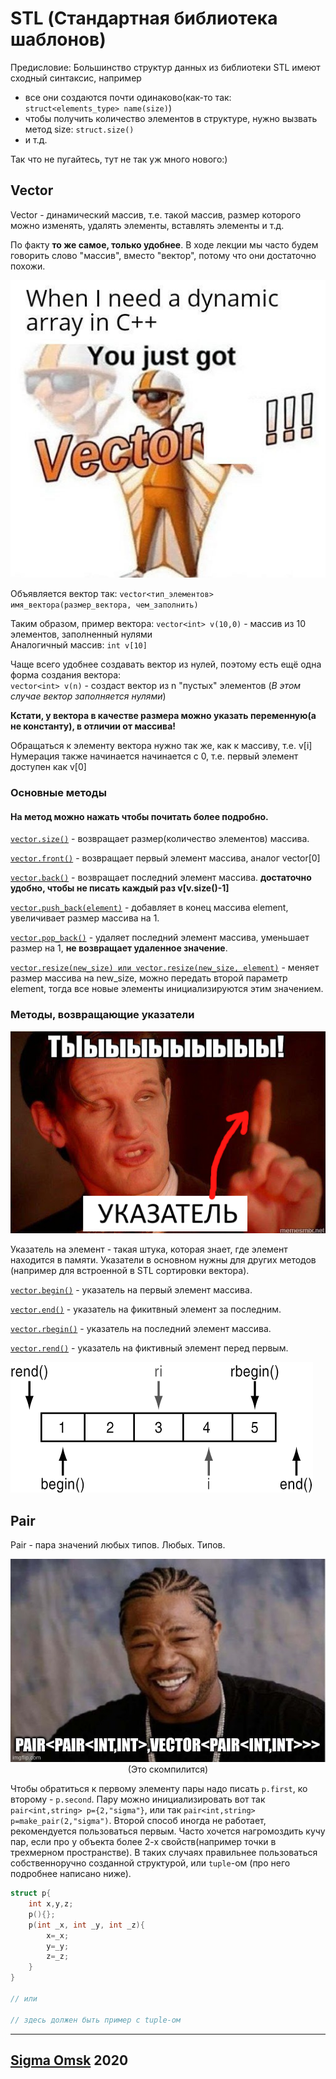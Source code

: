# STL (Стандартная библиотека шаблонов)

Предисловие: Большинство структур данных из библиотеки STL имеют сходный синтаксис, например
- все они создаются почти одинаково(как-то так: `struct<elements_type> name(size)`)
- чтобы получить количество элементов в структуре, нужно вызвать метод size: `struct.size()`
- и т.д.

Так что не пугайтесь, тут не так уж много нового:)

## Vector

Vector - динамический массив, т.е. такой массив, размер которого можно изменять, удалять элементы, вставлять элементы и т.д.

По факту **то же самое, только удобнее**. В ходе лекции мы часто будем говорить слово "массив", вместо "вектор", потому что они достаточно похожи.

<center><img src="vectormeme.jpg"></center>

Объявляется вектор так: `vector<тип_элементов> имя_вектора(размер_вектора, чем_заполнить)`

Таким образом, пример вектора: `vector<int> v(10,0)` - массив из 10 элементов, заполненный нулями  
Аналогичный массив: `int v[10]`

Чаще всего удобнее создавать вектор из нулей, поэтому есть ещё одна форма создания вектора:  
`vector<int> v(n)` - создаст вектор из n "пустых" элементов (*В этом случае вектор заполняется нулями*)

**Кстати, у вектора в качестве размера можно указать переменную(а не константу), в отличии от массива!**

Обращаться к элементу вектора нужно так же, как к массиву, т.е. v[i]
Нумерация также начинается начинается с 0, т.е. первый элемент доступен как v[0]
### Основные методы

#### На метод можно нажать чтобы почитать более подробно.

[`vector.size()`](https://en.cppreference.com/w/cpp/container/vector/size) - возвращает размер(количество элементов) массива.

[`vector.front()`](https://en.cppreference.com/w/cpp/container/vector/front) - возвращает первый элемент массива, аналог vector[0]

[`vector.back()`](https://en.cppreference.com/w/cpp/container/vector/back) - возвращает последний элемент массива. **достаточно удобно, чтобы не писать каждый раз v[v.size()-1]**

[`vector.push_back(element)`](https://en.cppreference.com/w/cpp/container/vector/push_back) - добавляет в конец массива element, увеличивает размер массива на 1.

[`vector.pop_back()`](https://en.cppreference.com/w/cpp/container/vector/pop_back) - удаляет последний элемент массива, уменьшает размер на 1, **не возвращает удаленное значение**.

[`vector.resize(new_size) или vector.resize(new_size, element)`](https://en.cppreference.com/w/cpp/container/vector/resize) - меняет размер массива на new_size, можно передать второй параметр element, тогда все новые элементы инициализируются этим значением.

### Методы, возвращающие указатели

<center><img src="pointer.jpg"></center>

Указатель на элемент - такая штука, которая знает, где элемент находится в памяти. Указатели в основном нужны для других методов (например для встроенной в STL сортировки вектора).

[`vector.begin()`](https://en.cppreference.com/w/cpp/container/vector/begin) - указатель на первый элемент массива.

[`vector.end()`](https://en.cppreference.com/w/cpp/container/vector/end) - указатель на фикитвный элемент за последним.

[`vector.rbegin()`](https://en.cppreference.com/w/cpp/container/vector/rbegin) - указатель на последний элемент массива.

[`vector.rend()`](https://en.cppreference.com/w/cpp/container/vector/rend) - указатель на фиктивный элемент перед первым.

![Картинка чтобы понятнее было](vectorendbegin.gif)

## Pair

Pair - пара значений любых типов. Любых. Типов.

<center><img src="pairmeme.jpg"></center>
<center>(Это скомпилится)</center>

Чтобы обратиться к первому элементу пары надо писать `p.first`, ко второму - `p.second`. Пару можно инициализировать вот так `pair<int,string> p={2,"sigma"}`, или так `pair<int,string> p=make_pair(2,"sigma")`. Второй способ иногда не работает, рекомендуется пользоваться первым. <!--Вроде бы, я не уверен. --> Часто хочется нагромоздить кучу пар, если про у объекта более 2-х свойств(например точки в трехмерном пространстве). В таких случаях правильнее пользоваться собственноручно созданной структурой, или `tuple`-ом (про него подробнее написано ниже).

```c++
struct p{
    int x,y,z;
    p(){};
    p(int _x, int _y, int _z){
        x=_x;
        y=_y;
        z=_z;
    }
}

// или

// здесь должен быть пример с tuple-ом

```



___

## [Sigma Omsk](https://vk.com/sigma_omsk) 2020

